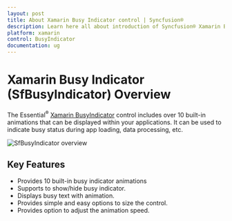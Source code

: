 ```yaml
---
layout: post
title: About Xamarin Busy Indicator control | Syncfusion®
description: Learn here all about introduction of Syncfusion® Xamarin Busy Indicator (SfBusyIndicator) control, its elements and more.
platform: xamarin
control: BusyIndicator
documentation: ug
---
```


# Xamarin Busy Indicator (SfBusyIndicator) Overview

The Essential<sup>®</sup> [Xamarin BusyIndicator](https://www.syncfusion.com/xamarin-ui-controls/xamarin-busy-indicator) control includes over 10 built-in animations that can be displayed within your applications. It can be used to indicate busy status during app loading, data processing, etc. 

![SfBusyIndicator overview](images/Overview.png)

## Key Features

* Provides 10 built-in busy indicator animations
* Supports to show/hide busy indicator.
* Displays busy text with animation.
* Provides simple and easy options to size the control.
* Provides option to adjust the animation speed.